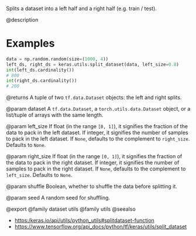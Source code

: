 Splits a dataset into a left half and a right half (e.g. train / test).

@description

# Examples
```python
data = np.random.random(size=(1000, 4))
left_ds, right_ds = keras.utils.split_dataset(data, left_size=0.8)
int(left_ds.cardinality())
# 800
int(right_ds.cardinality())
# 200
```

@returns
A tuple of two `tf.data.Dataset` objects:
the left and right splits.

@param dataset
A `tf.data.Dataset`, a `torch.utils.data.Dataset` object,
or a list/tuple of arrays with the same length.

@param left_size
If float (in the range `[0, 1]`), it signifies
the fraction of the data to pack in the left dataset. If integer, it
signifies the number of samples to pack in the left dataset. If
`None`, defaults to the complement to `right_size`.
Defaults to `None`.

@param right_size
If float (in the range `[0, 1]`), it signifies
the fraction of the data to pack in the right dataset.
If integer, it signifies the number of samples to pack
in the right dataset.
If `None`, defaults to the complement to `left_size`.
Defaults to `None`.

@param shuffle
Boolean, whether to shuffle the data before splitting it.

@param seed
A random seed for shuffling.

@export
@family dataset utils
@family utils
@seealso
+ <https:/keras.io/api/utils/python_utils#splitdataset-function>
+ <https://www.tensorflow.org/api_docs/python/tf/keras/utils/split_dataset>
